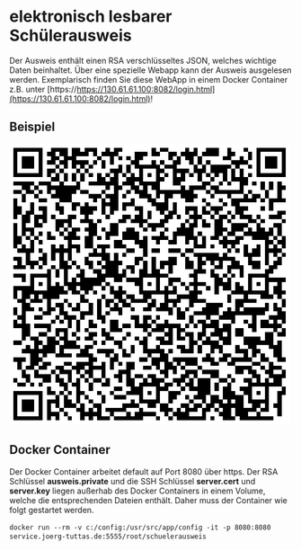 # elektronisch lesbarer Schülerausweis
Der Ausweis enthält einen RSA verschlüsseltes JSON, welches wichtige Daten beinhaltet. Über eine spezielle Webapp kann der Ausweis ausgelesen werden. Exemplarisch finden Sie diese WebApp in einem Docker Container z.B. unter [https://https://130.61.61.100:8082/login.html](https://130.61.61.100:8082/login.html)!

## Beispiel
![qr](qrcode.png)
## Docker Container
Der Docker Container arbeitet default auf Port 8080 über https. Der RSA Schlüssel **ausweis.private** und die SSH Schlüssel **server.cert** und **server.key** liegen außerhab des Docker Containers in einem Volume, welche die entsprechenden Dateien enthält. Daher muss der Container wie folgt gestartet werden.
```
docker run --rm -v c:/config:/usr/src/app/config -it -p 8080:8080 service.joerg-tuttas.de:5555/root/schuelerausweis
```

